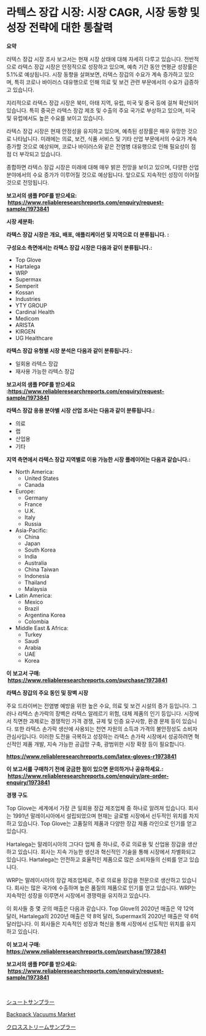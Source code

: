 <p><h1>라텍스 장갑 시장: 시장 CAGR, 시장 동향 및 성장 전략에 대한 통찰력</h1></p><p><strong>요약</strong></p>
<p><p>러텍스 장갑 시장 조사 보고서는 현재 시장 상태에 대해 자세히 다루고 있습니다. 전반적으로 라텍스 장갑 시장은 안정적으로 성장하고 있으며, 예측 기간 동안 연평균 성장률은 5.1%로 예상됩니다. 시장 동향을 살펴보면, 라텍스 장갑의 수요가 계속 증가하고 있으며, 특히 코로나 바이러스 대유행으로 인해 의료 및 보건 관련 부문에서의 수요가 급증하고 있습니다.</p><p>지리적으로 라텍스 장갑 시장은 북미, 아태 지역, 유럽, 미국 및 중국 등에 걸쳐 확산되어 있습니다. 특히 중국은 라텍스 장갑 제조 및 수출의 주요 국가로 부상하고 있으며, 미국 및 유럽에서도 높은 수요를 보이고 있습니다.</p><p>라텍스 장갑 시장은 현재 안정성을 유지하고 있으며, 예측된 성장률은 매우 유망한 것으로 나타납니다. 미래에는 의료, 보건, 식품 서비스 및 기타 산업 부문에서의 수요가 계속 증가할 것으로 예상되며, 코로나 바이러스와 같은 전염병 대유행으로 인해 필요성이 점점 더 부각되고 있습니다.</p><p>종합하면 라텍스 장갑 시장은 미래에 대해 매우 밝은 전망을 보이고 있으며, 다양한 산업 분야에서의 수요 증가가 이루어질 것으로 예상됩니다. 앞으로도 지속적인 성장이 이어질 것으로 전망됩니다.</p></p>
<p><strong>보고서의 샘플 PDF를 받으세요: &nbsp;<a href="https://www.reliableresearchreports.com/enquiry/request-sample/1973841">https://www.reliableresearchreports.com/enquiry/request-sample/1973841</a></strong></p>
<p><strong>시장 세분화:</strong></p>
<p><strong> 라텍스 장갑 시장은 개요, 배포, 애플리케이션 및 지역으로 더 분류됩니다. :</strong></p>
<p><strong>구성요소 측면에서는 라텍스 장갑 시장은 다음과 같이 분류됩니다.:</strong></p>
<p><ul><li>Top Glove</li><li>Hartalega</li><li>WRP</li><li>Supermax</li><li>Semperit</li><li>Kossan</li><li>Industries</li><li>YTY GROUP</li><li>Cardinal Health</li><li>Medicom</li><li>ARISTA</li><li>KIRGEN</li><li>UG Healthcare</li></ul></p>
<p><strong> 라텍스 장갑 유형별 시장 분석은 다음과 같이 분류됩니다.:</strong></p>
<p><ul><li>일회용 라텍스 장갑</li><li>재사용 가능한 라텍스 장갑</li></ul></p>
<p><strong>보고서의 샘플 PDF를 받으세요 :<a href="https://www.reliableresearchreports.com/enquiry/request-sample/1973841">https://www.reliableresearchreports.com/enquiry/request-sample/1973841</a></strong></p>
<p><strong> 라텍스 장갑 응용 분야별 시장 산업 조사는 다음과 같이 분류됩니다.:</strong></p>
<p><ul><li>의료</li><li>랩</li><li>산업용</li><li>기타</li></ul></p>
<p><strong>지역 측면에서 라텍스 장갑 지역별로 이용 가능한 시장 플레이어는 다음과 같습니다.:</strong></p>
<p><ul>
    <li>
        North America:
        <ul>
            <li>United States</li>
            <li>Canada</li>
        </ul>
    </li>
    <li>
        Europe:
        <ul>
            <li>Germany</li>
            <li>France</li>
            <li>U.K.</li>
            <li>Italy</li>
            <li>Russia</li>
        </ul>
    </li>
    <li>
        Asia-Pacific:
        <ul>
            <li>China</li>
            <li>Japan</li>
            <li>South Korea</li>
            <li>India</li>
            <li>Australia</li>
            <li>China Taiwan</li>
            <li>Indonesia</li>
            <li>Thailand</li>
            <li>Malaysia</li>
        </ul>
    </li>
    <li>
        Latin America:
        <ul>
            <li>Mexico</li>
            <li>Brazil</li>
            <li>Argentina Korea</li>
            <li>Colombia</li>
        </ul>
    </li>
    <li>
        Middle East & Africa:
        <ul>
            <li>Turkey</li>
            <li>Saudi</li>
            <li>Arabia</li>
            <li>UAE</li>
            <li>Korea</li>
        </ul>
    </li>
    </ul></p>
<p><strong>이 보고서 구매: &nbsp;<a href="https://www.reliableresearchreports.com/purchase/1973841">https://www.reliableresearchreports.com/purchase/1973841</a></strong></p>
<p><strong>라텍스 장갑의 주요 동인 및 장벽 시장</strong></p>
<p><p>주요 드라이버는 전염병 예방을 위한 높은 수요, 의료 및 보건 시설의 증가 등입니다. 그러나 라텍스 손가락의 장벽은 라텍스 알레르기 위험, 대체 제품의 인기 등입니다. 시장에서 직면한 과제로는 경쟁적인 가격 경쟁, 규제 및 인증 요구사항, 환경 문제 등이 있습니다. 또한 라텍스 손가락 생산에 사용되는 천연 자원의 소득과 가격의 불안정성도 소비자 관심사입니다. 이러한 도전을 극복하고 성장하는 라텍스 손가락 시장에서 성공하려면 혁신적인 제품 개발, 지속 가능한 공급망 구축, 광범위한 시장 확장 등이 필요합니다.</p></p>
<p><strong><a href="https://www.reliableresearchreports.com/latex-gloves-r1973841">https://www.reliableresearchreports.com/latex-gloves-r1973841</a></strong></p>
<p><strong>이 보고서를 구매하기 전에 궁금한 점이 있으면 문의하거나 공유하세요.: &nbsp;<a href="https://www.reliableresearchreports.com/enquiry/pre-order-enquiry/1973841">https://www.reliableresearchreports.com/enquiry/pre-order-enquiry/1973841</a></strong></p>
<p><strong>경쟁 구도</strong></p>
<p><p>Top Glove는 세계에서 가장 큰 일회용 장갑 제조업체 중 하나로 알려져 있습니다. 회사는 1991년 말레이시아에서 설립되었으며 현재는 글로벌 시장에서 선두적인 위치를 차지하고 있습니다. Top Glove는 고품질의 제품과 다양한 장갑 제품 라인으로 인기를 얻고 있습니다.</p><p>Hartalega는 말레이시아의 그다다 업체 중 하나로, 주로 의료용 및 산업용 장갑을 생산하고 있습니다. 회사는 지속 가능한 생산과 혁신적인 기술을 통해 시장에서 차별화되고 있습니다. Hartalega는 안전하고 효율적인 제품으로 많은 소비자들의 신뢰를 얻고 있습니다.</p><p>WRP는 말레이시아의 장갑 제조업체로, 주로 의료용 장갑을 전문으로 생산하고 있습니다. 회사는 많은 국가에 수출하며 높은 품질의 제품으로 인기를 얻고 있습니다. WRP는 지속적인 성장을 이루면서 시장에서 경쟁력을 유지하고 있습니다.</p><p>이 회사들 중 몇 곳의 매출은 다음과 같습니다. Top Glove의 2020년 매출은 약 12억 달러, Hartalega의 2020년 매출은 약 8억 달러, Supermax의 2020년 매출은 약 6억 달러입니다. 이 회사들은 지속적인 성장과 혁신을 통해 시장에서 선도적인 위치를 유지하고 있습니다.</p></p>
<p><strong>이 보고서 구매: &nbsp; <a href="https://www.reliableresearchreports.com/purchase/1973841">https://www.reliableresearchreports.com/purchase/1973841</a></strong></p>
<p><strong>보고서의 샘플 PDF를 받으세요: &nbsp;<a href="https://www.reliableresearchreports.com/enquiry/request-sample/1973841">https://www.reliableresearchreports.com/enquiry/request-sample/1973841</a></strong><strong></strong></p>
<p>&nbsp;</p>
<p><p><a href="https://github.com/RodHoppe07/Market-Research-Report-List-1/blob/main/259322929516.md">シュートサンプラー</a></p><p><a href="https://github.com/mbisetmhermsr/Market-Research-Report-List-2/blob/main/backpack-vacuums-market.md">Backpack Vacuums Market</a></p><p><a href="https://github.com/laurenreichert/Market-Research-Report-List-1/blob/main/614436729515.md">クロスストリームサンプラー</a></p></p>